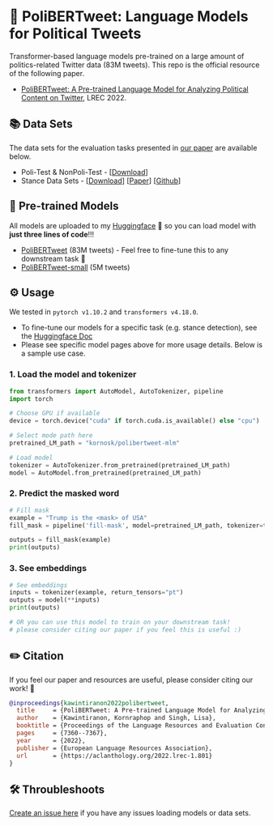 # 🎊 PoliBERTweet: Language Models for Political Tweets
Transformer-based language models pre-trained on a large amount of politics-related Twitter data (83M tweets). This repo is the official resource of the following paper.
- [PoliBERTweet: A Pre-trained Language Model for Analyzing Political Content on Twitter](http://www.lrec-conf.org/proceedings/lrec2022/pdf/2022.lrec-1.801.pdf), LREC 2022.

## 📚 Data Sets
The data sets for the evaluation tasks presented in [our paper](http://www.lrec-conf.org/proceedings/lrec2022/pdf/2022.lrec-1.801.pdf) are available below.

- Poli-Test & NonPoli-Test - [[Download](https://portals.mdi.georgetown.edu/public/polibertweet-masked-token-prediction)]
- Stance Data Sets - [[Download](https://portals.mdi.georgetown.edu/public/stance-detection-KE-MLM)] [[Paper](https://aclanthology.org/2021.naacl-main.376/)] [[Github](https://github.com/GU-DataLab/stance-detection-KE-MLM)]

## 🚀 Pre-trained Models

All models are uploaded to my [Huggingface](https://huggingface.co/kornosk) 🤗 so you can load model with **just three lines of code**!!!

- [PoliBERTweet](https://huggingface.co/kornosk/polibertweet-mlm) (83M tweets) - Feel free to fine-tune this to any downstream task 🎯
- [PoliBERTweet-small](https://huggingface.co/kornosk/polibertweet-mlm-small) (5M tweets)

## ⚙️ Usage

We tested in `pytorch v1.10.2` and `transformers v4.18.0`.

- To fine-tune our models for a specific task (e.g. stance detection), see the [Huggingface Doc](https://huggingface.co/docs/transformers/training)
- Please see specific model pages above for more usage details. Below is a sample use case.

### 1. Load the model and tokenizer
```python
from transformers import AutoModel, AutoTokenizer, pipeline
import torch

# Choose GPU if available
device = torch.device("cuda" if torch.cuda.is_available() else "cpu")

# Select mode path here
pretrained_LM_path = "kornosk/polibertweet-mlm"

# Load model
tokenizer = AutoTokenizer.from_pretrained(pretrained_LM_path)
model = AutoModel.from_pretrained(pretrained_LM_path)
```

### 2. Predict the masked word
```python
# Fill mask
example = "Trump is the <mask> of USA"
fill_mask = pipeline('fill-mask', model=pretrained_LM_path, tokenizer=tokenizer)

outputs = fill_mask(example)
print(outputs)
```

### 3. See embeddings
```python
# See embeddings
inputs = tokenizer(example, return_tensors="pt")
outputs = model(**inputs)
print(outputs)

# OR you can use this model to train on your downstream task!
# please consider citing our paper if you feel this is useful :)
```

## ✏️ Citation
If you feel our paper and resources are useful, please consider citing our work! 🙏
```bibtex
@inproceedings{kawintiranon2022polibertweet,
  title     = {PoliBERTweet: A Pre-trained Language Model for Analyzing Political Content on Twitter},
  author    = {Kawintiranon, Kornraphop and Singh, Lisa},
  booktitle = {Proceedings of the Language Resources and Evaluation Conference (LREC)},
  pages     = {7360--7367},
  year      = {2022},
  publisher = {European Language Resources Association},
  url       = {https://aclanthology.org/2022.lrec-1.801}
}
```

##  🛠 Throubleshoots
[Create an issue here](https://github.com/GU-DataLab/PoliBERTweet/issues) if you have any issues loading models or data sets.

